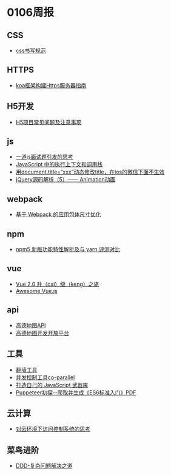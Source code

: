 # 0106周报

## CSS
+ [css书写规范](https://www.zhihu.com/question/20658520/answer/15770608)

## HTTPS
+ [koa框架构建Https服务器指南](https://segmentfault.com/a/1190000007888088)
## H5开发
+ [H5项目常见问题及注意事项](https://github.com/Jabinzou/HTML5-FAQ)

## js
+ [一道js面试题引发的思考](https://github.com/kuitos/kuitos.github.io/issues/18)
+ [JavaScript 中的执行上下文和调用栈](https://mp.weixin.qq.com/s?__biz=MzA5NzkwNDk3MQ==&mid=2650585448&idx=1&sn=75eb102c8e73470fe090e853c7b9ed11&chksm=8891a94cbfe6205a15c65758f6b19cd8a112851e93b11cf0bcba4f49fe39aa7b873bc1562e5e&mpshare=1&scene=1&srcid=0106Umxt1CINHV4TTEivfSmj&key=b3a4ff3742cb6ec0d007946655aebfde897c95408c6639085d26515698688953265c740c669a482fa615efc4e2e0d2f791fbe142ff8427eb5856f265f86400246c685e9338e1fbeab449022c2f323f7e&ascene=0&uin=MjE2NzA2MDA4Mg%3D%3D&devicetype=iMac+MacBookPro12%2C1+OSX+OSX+10.12+build(16A323)&version=12010010&nettype=WIFI&lang=zh_CN&fontScale=100&pass_ticket=UuRDmb%2Fyt%2B3Paket9wBd7d%2B62dQkkpBJwZIhdd49clTvVl%2BAh9o9Mp9Efbq3AlG5)
+ [用document.title=“xxx”动态修改title，在ios的微信下面不生效](https://segmentfault.com/q/1010000002926291)
+ [jQuery源码解析（5）—— Animation动画](http://blog.csdn.net/vbdfforever/article/details/51121012)
## webpack
+ [基于 Webpack 的应用包体尺寸优化](https://segmentfault.com/a/1190000008151173)
## npm 
+ [npm5 新版功能特性解析及与 yarn 评测对比](https://cloud.tencent.com/community/article/171211)
## vue
+ [Vue 2.0 升（cai）级（keng）之旅](https://segmentfault.com/a/1190000006435886)
+ [Awesome Vue.js](https://github.com/vuejs/awesome-vue)
## api
+ [高德地图API](http://www.360doc.com/content/16/0721/16/9200790_577327201.shtml)
+ [高德地图开发开放平台](http://lbs.amap.com/api/javascript-api/reference/lnglat-to-address#t2)
## 工具
+ [翻墙工具](https://github.com/XX-net/XX-Net)
+ [并发控制工具co-parallel](https://github.com/tj/co-parallel)
+ [打造自己的 JavaScript 武器库](https://mp.weixin.qq.com/s?__biz=MzAxODE2MjM1MA==&mid=2651553229&idx=1&sn=2d662bd42e3cb461c5f4bb2adb76f5d9&chksm=8025aa0cb752231ab2a46ea32d59bd9d6184d58d1868541ce9df57f69f01d29c5ae51e1ff990&scene=0&key=a0e0a4c866dead7f2c4abfafa6eb59ba0988e785ebaf26d0d487dbe1840705e1e56f987474a1dc85597a91b8dbf5723c90b62e48e72ac660684c6eef48cf06797e428828e957d6dfdae713f2f2665e52&ascene=0&uin=MjE2NzA2MDA4Mg%3D%3D&devicetype=iMac+MacBookPro12%2C1+OSX+OSX+10.12+build(16A323)&version=12010010&nettype=WIFI&lang=zh_CN&fontScale=100&pass_ticket=UuRDmb%2Fyt%2B3Paket9wBd7d%2B62dQkkpBJwZIhdd49clTvVl%2BAh9o9Mp9Efbq3AlG5)
+ [Puppeteer初探--爬取并生成《ES6标准入门》PDF](https://segmentfault.com/a/1190000010736797)

## 云计算
+ [对云环境下访问控制系统的思考](http://michael-j.net/2017/03/07/%E5%AF%B9%E4%BA%91%E7%8E%AF%E5%A2%83%E4%B8%8B%E8%AE%BF%E9%97%AE%E6%8E%A7%E5%88%B6%E7%B3%BB%E7%BB%9F%E7%9A%84%E6%80%9D%E8%80%83/)

## 菜鸟进阶
+ [DDD-复杂问题解决之道](http://michael-j.net/2016/09/18/DDD-%E5%A4%8D%E6%9D%82%E9%97%AE%E9%A2%98%E8%A7%A3%E5%86%B3%E4%B9%8B%E9%81%93/)